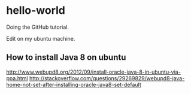 # hello-world

Doing the GitHub tutorial.

Edit on my ubuntu machine.

How to install Java 8 on ubuntu
-------------------------------
http://www.webupd8.org/2012/09/install-oracle-java-8-in-ubuntu-via-ppa.html
http://stackoverflow.com/questions/29269829/webupd8-java-home-not-set-after-installing-oracle-java8-set-default
